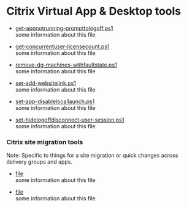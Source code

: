 # Citrix Virtual App & Desktop tools
- [get-appnotrunning-prompttologoff.ps1](get-appnotrunning-prompttologoff.ps1) <br>
some information about this file
 
- [get-concurrentuser-licensecount.ps1](get-concurrentuser-licensecount.ps1) <br>
some information about this file

- [remove-dg-machines-withfaultstate.ps1]() <br>
some information about this file
  
- [set-add-websitelink.ps1]() <br>
some information about this file

- [set-app-disablelocallaunch.ps1]() <br>
some information about this file

- [set-hidelogoffdisconnect-user-session.ps1]() <br>
some information about this file

### Citrix site migration tools
Note: Specific to things for a site migration or quick changes across delivery groups and apps.

- [file]() <br>
some information about this file
 
- [file]() <br>
some information about this file
